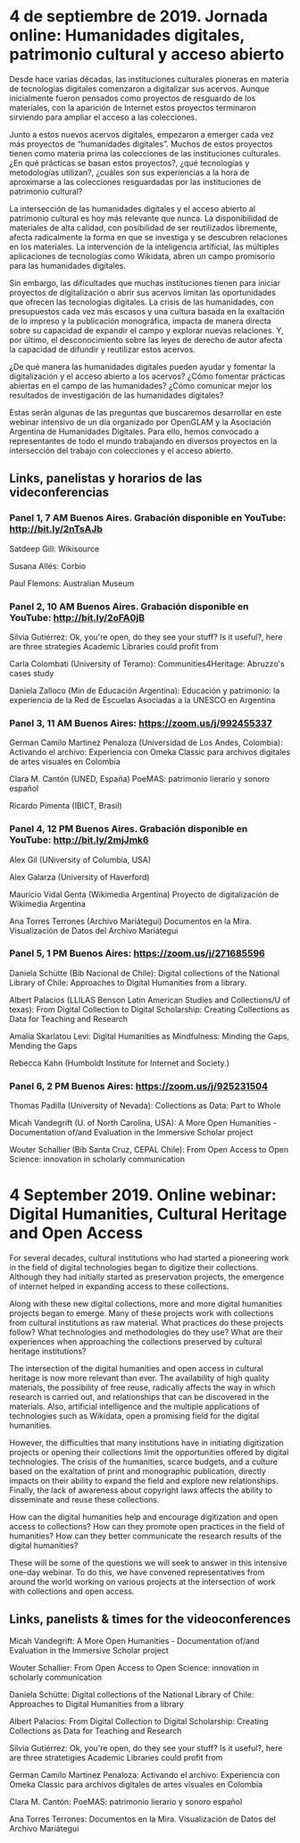 # 4 de septiembre de 2019. Jornada online: Humanidades digitales, patrimonio cultural y acceso abierto

Desde hace varias décadas, las instituciones culturales pioneras en materia de tecnologías digitales comenzaron a digitalizar sus acervos. Aunque inicialmente fueron pensados como proyectos de resguardo de los materiales, con la aparición de Internet estos proyectos terminaron sirviendo para ampliar el acceso a las colecciones. 

Junto a estos nuevos acervos digitales, empezaron a emerger cada vez más proyectos de “humanidades digitales”. Muchos de estos proyectos tienen como materia prima las colecciones de las instituciones culturales. ¿En qué prácticas se basan estos proyectos?, ¿qué tecnologías y metodologías utilizan?, ¿cuáles son sus experiencias a la hora de aproximarse a las colecciones resguardadas por las instituciones de patrimonio cultural? 

La intersección de las humanidades digitales y el acceso abierto al patrimonio cultural es hoy más relevante que nunca. La disponibilidad de materiales de alta calidad, con posibilidad de ser reutilizados libremente, afecta radicalmente la forma en que se investiga y se descubren relaciones en los materiales. La intervención de la inteligencia artificial, las múltiples aplicaciones de tecnologías como Wikidata, abren un campo promisorio para las humanidades digitales. 

Sin embargo, las dificultades que muchas instituciones tienen para iniciar proyectos de digitalización o abrir sus acervos limitan las oportunidades que ofrecen las tecnologías digitales. La crisis de las humanidades, con presupuestos cada vez más escasos y una cultura basada en la exaltación de lo impreso y la publicación monográfica, impacta de manera directa sobre su capacidad de expandir el campo y explorar nuevas relaciones. Y, por último, el desconocimiento sobre las leyes de derecho de autor afecta la capacidad de difundir y reutilizar estos acervos. 

¿De qué manera las humanidades digitales pueden ayudar y fomentar la digitalización y el acceso abierto a los acervos? ¿Cómo fomentar prácticas abiertas en el campo de las humanidades? ¿Cómo comunicar mejor los resultados de investigación de las humanidades digitales? 

Estas serán algunas de las preguntas que buscaremos desarrollar en este webinar intensivo de un día organizado por OpenGLAM y la Asociación Argentina de Humanidades Digitales. Para ello, hemos convocado a representantes de todo el mundo trabajando en diversos proyectos en la intersección del trabajo con colecciones y el acceso abierto. 

## Links, panelistas y horarios de las videconferencias

### Panel 1, 7 AM Buenos Aires. Grabación disponible en YouTube: http://bit.ly/2nTsAJb

Satdeep Gill: Wikisource

Susana Allés: Corbio

Paul Flemons: Australian Museum

### Panel 2, 10 AM Buenos Aires. Grabación disponible en YouTube: http://bit.ly/2oFA0jB

Silvia Gutiérrez:	Ok, you're open, do they see your stuff? Is it useful?, here are three strategies Academic Libraries could profit from

Carla Colombati (University of Teramo):	Communities4Heritage: Abruzzo's cases study

Daniela Zalloco (Min de Educación Argentina):	Educación y patrimonio: la experiencia de la Red de Escuelas Asociadas a la UNESCO en Argentina

### Panel 3, 11 AM Buenos Aires: https://zoom.us/j/992455337

German Camilo Martinez Penaloza (Universidad de Los Andes, Colombia): Activando el archivo: Experiencia con Omeka Classic para archivos digitales de artes visuales en Colombia

Clara M. Cantón (UNED, España)	PoeMAS: patrimonio lierario y sonoro español

Ricardo Pimenta (IBICT, Brasil)	

### Panel 4, 12 PM Buenos Aires. Grabación disponible en YouTube: http://bit.ly/2mjJmk6

Alex Gil (UNiversity of Columbia, USA)	

Alex Galarza (University of Haverford)	

Mauricio Vidal Genta (Wikimedia Argentina)	Proyecto de digitalización de Wikimedia Argentina

Ana Torres Terrones (Archivo Mariátegui)	Documentos en la Mira. Visualización de Datos del Archivo Mariátegui

### Panel 5, 1 PM Buenos Aires: https://zoom.us/j/271685596

Daniela Schütte (Bib Nacional de Chile):	Digital collections of the National Library of Chile: Approaches to Digital Humanities from a library.

Albert Palacios (LLILAS Benson Latin American Studies and Collections/U of texas):	From Digital Collection to Digital Scholarship: Creating Collections as Data for Teaching and Research

Amalia Skarlatou Levi:	Digital Humanities as Mindfulness: Minding the Gaps, Mending the Gaps

Rebecca Kahn (Humboldt Institute for Internet and Society.)	

### Panel 6, 2 PM Buenos Aires: https://zoom.us/j/925231504

Thomas Padilla (University of Nevada):	Collections as Data: Part to Whole 

Micah Vandegrift (U. of North Carolina, USA):	A More Open Humanities - Documentation of/and Evaluation in the Immersive Scholar project

Wouter Schallier (Bib Santa Cruz, CEPAL Chile):	From Open Access to Open Science: innovation in scholarly communication

# 4 September 2019. Online webinar: Digital Humanities, Cultural Heritage and Open Access
 
For several decades, cultural institutions who had started a pioneering work in the field of digital technologies began to digitize their collections. Although they had initially started as preservation projects, the emergence of internet helped in expanding access to these collections.
 
Along with these new digital collections, more and more digital humanities projects began to emerge. Many of these projects work with collections from cultural institutions as raw material. What practices do these projects follow? What technologies and methodologies do they use? What are their experiences when approaching the collections preserved by cultural heritage institutions?
 
The intersection of the digital humanities and open access in cultural heritage is now more relevant than ever. The availability of high quality materials, the possibility of free reuse, radically affects the way in which research is carried out, and relationships that can be discovered in the materials. Also, artificial intelligence and the multiple applications of technologies such as Wikidata, open a promising field for the digital humanities.
 
However, the difficulties that many institutions have in initiating digitization projects or opening their collections limit the opportunities offered by digital technologies. The crisis of the humanities, scarce budgets, and a culture based on the exaltation of print and monographic publication, directly impacts on their ability to expand the field and explore new relationships. Finally, the lack of awareness about copyright laws affects the ability to disseminate and reuse these collections.
 
How can the digital humanities help and encourage digitization and open access to collections? How can they promote open practices in the field of humanities? How can they better communicate the research results of the digital humanities?
 
These will be some of the questions we will seek to answer in this intensive one-day webinar. To do this, we have convened representatives from around the world working on various projects at the intersection of work with collections and open access.

## Links, panelists & times for the videoconferences 

Micah Vandegrift:	A More Open Humanities - Documentation of/and Evaluation in the Immersive Scholar project

Wouter Schallier:	From Open Access to Open Science: innovation in scholarly communication

Daniela Schütte:	Digital collections of the National Library of Chile: Approaches to Digital Humanities from a library

Albert Palacios:	From Digital Collection to Digital Scholarship: Creating Collections as Data for Teaching and Research

Silvia Gutiérrez:	Ok, you're open, do they see your stuff? Is it useful?, here are three stratetigies Academic Libraries could profit from

German Camilo Martinez Penaloza:	Activando el archivo: Experiencia con Omeka Classic para archivos digitales de artes visuales en Colombia

Clara M. Cantón:	PoeMAS: patrimonio lierario y sonoro español

Ana Torres Terrones:	Documentos en la Mira. Visualización de Datos del Archivo Mariátegui
